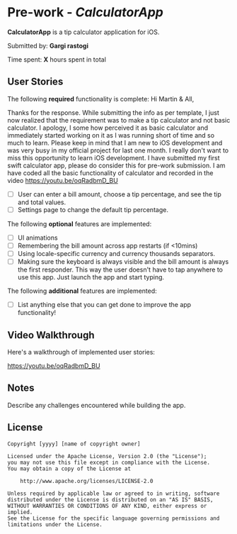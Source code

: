 # Pre-work - *CalculatorApp*

**CalculatorApp** is a tip calculator application for iOS.

Submitted by: **Gargi rastogi**

Time spent: **X** hours spent in total

## User Stories

The following **required** functionality is complete:
Hi Martin & All,

Thanks for the response. While submitting the info as per template, I just now realized that the requirement was to make a tip calculator and not basic calculator. I apology, I some how perceived it as basic calculator and immediately started working on it as I was running short of time and so much to learn. Please keep in mind that I am new to iOS development and was very busy in my official project for last one month. I really don't want to miss this opportunity to learn iOS development. I have submitted my first swift calculator app, please do consider this for pre-work submission. I am have coded all the basic functionality of calculator and recorded in the video https://youtu.be/oqRadbmD_BU

* [ ] User can enter a bill amount, choose a tip percentage, and see the tip and total values.
* [ ] Settings page to change the default tip percentage.

The following **optional** features are implemented:
* [ ] UI animations
* [ ] Remembering the bill amount across app restarts (if <10mins)
* [ ] Using locale-specific currency and currency thousands separators.
* [ ] Making sure the keyboard is always visible and the bill amount is always the first responder. This way the user doesn't have to tap anywhere to use this app. Just launch the app and start typing.

The following **additional** features are implemented:

- [ ] List anything else that you can get done to improve the app functionality!

## Video Walkthrough 

Here's a walkthrough of implemented user stories:

https://youtu.be/oqRadbmD_BU


## Notes

Describe any challenges encountered while building the app.

## License

    Copyright [yyyy] [name of copyright owner]

    Licensed under the Apache License, Version 2.0 (the "License");
    you may not use this file except in compliance with the License.
    You may obtain a copy of the License at

        http://www.apache.org/licenses/LICENSE-2.0

    Unless required by applicable law or agreed to in writing, software
    distributed under the License is distributed on an "AS IS" BASIS,
    WITHOUT WARRANTIES OR CONDITIONS OF ANY KIND, either express or implied.
    See the License for the specific language governing permissions and
    limitations under the License.
